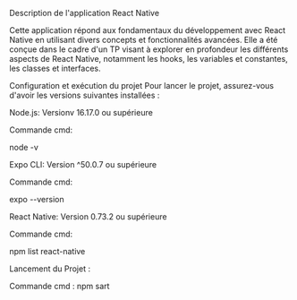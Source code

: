 
Description de l'application React Native 

Cette application répond aux fondamentaux du développement avec React Native en utilisant divers concepts et fonctionnalités avancées. Elle a été conçue dans le cadre d'un TP visant à explorer en profondeur les différents aspects de React Native, notamment les hooks, les variables et constantes, les classes et interfaces.

Configuration et exécution du projet
Pour lancer le projet, assurez-vous d'avoir les versions suivantes installées :

Node.js: Versionv 16.17.0 ou supérieure

Commande cmd:

node -v

Expo CLI: Version ^50.0.7 ou supérieure


Commande cmd:

expo --version

React Native: Version 0.73.2 ou supérieure

Commande cmd:

npm list react-native

Lancement du Projet :

Commande cmd : npm sart
